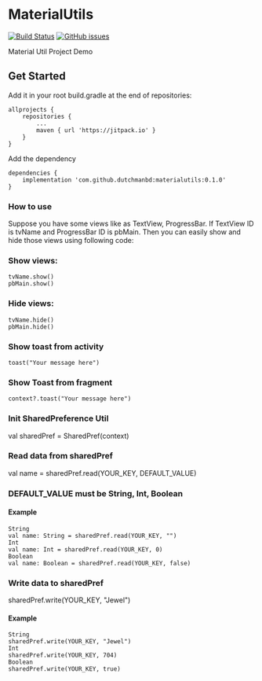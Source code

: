 # MaterialUtils
[![Build Status](https://travis-ci.org/dutchmanbd/materialutils.svg?branch=master)](https://travis-ci.org/dutchmanbd/materialutils)
[![GitHub issues](https://img.shields.io/github/issues/dutchmanbd/materialutils)](https://github.com/dutchmanbd/materialutils/issues)

Material Util Project Demo

## Get Started
Add it in your root build.gradle at the end of repositories:

```
allprojects {
	repositories {
		...
		maven { url 'https://jitpack.io' }	
	}
}
```
Add the dependency

```
dependencies {
	implementation 'com.github.dutchmanbd:materialutils:0.1.0'
}
```

### How to use

Suppose you have some views like as TextView, ProgressBar. If TextView ID is tvName and ProgressBar ID is pbMain.
Then you can easily show and hide those views using following code:

### Show views:
```
tvName.show()
pbMain.show()
```

### Hide views:
```
tvName.hide()
pbMain.hide()
```

### Show toast from activity
```
toast("Your message here")
```
### Show Toast from fragment

```
context?.toast("Your message here")
```

### Init SharedPreference Util
val sharedPref = SharedPref(context)

### Read data from sharedPref

val name = sharedPref.read(YOUR_KEY, DEFAULT_VALUE) 

### DEFAULT_VALUE must be String, Int, Boolean

#### Example
```
String
val name: String = sharedPref.read(YOUR_KEY, "")
Int
val name: Int = sharedPref.read(YOUR_KEY, 0)
Boolean
val name: Boolean = sharedPref.read(YOUR_KEY, false)
```
### Write data to sharedPref

sharedPref.write(YOUR_KEY, "Jewel")

#### Example
```
String
sharedPref.write(YOUR_KEY, "Jewel")
Int
sharedPref.write(YOUR_KEY, 704)
Boolean
sharedPref.write(YOUR_KEY, true)
```
